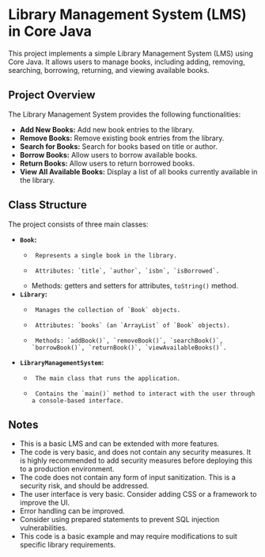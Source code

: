 # Library Management System (LMS) in Core Java

This project implements a simple Library Management System (LMS) using Core Java. It allows users to manage books, including adding, removing, searching, borrowing, returning, and viewing available books.

## Project Overview

The Library Management System provides the following functionalities:

-   **Add New Books:** Add new book entries to the library.
-   **Remove Books:** Remove existing book entries from the library.
-   **Search for Books:** Search for books based on title or author.
-   **Borrow Books:** Allow users to borrow available books.
-   **Return Books:** Allow users to return borrowed books.
-   **View All Available Books:** Display a list of all books currently available in the library.

## Class Structure

The project consists of three main classes:

-   **`Book`:**
    -      Represents a single book in the library.
    -      Attributes: `title`, `author`, `isbn`, `isBorrowed`.
    -   Methods: getters and setters for attributes, `toString()` method.
-   **`Library`:**
    -      Manages the collection of `Book` objects.
    -      Attributes: `books` (an `ArrayList` of `Book` objects).
    -      Methods: `addBook()`, `removeBook()`, `searchBook()`, `borrowBook()`, `returnBook()`, `viewAvailableBooks()`.
-   **`LibraryManagementSystem`:**
    -      The main class that runs the application.
    -      Contains the `main()` method to interact with the user through a console-based interface.

## Notes

* This is a basic LMS and can be extended with more features.
* The code is very basic, and does not contain any security measures. It is highly recommended to add security measures before deploying this to a production environment.
* The code does not contain any form of input sanitization. This is a security risk, and should be addressed.
* The user interface is very basic. Consider adding CSS or a framework to improve the UI.
* Error handling can be improved.
* Consider using prepared statements to prevent SQL injection vulnerabilities.
* This code is a basic example and may require modifications to suit specific library requirements.
